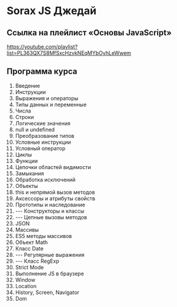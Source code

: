 # Sorax JS Джедай

## Ссылка на плейлист «Основы JavaScript»
https://youtube.com/playlist?list=PL363QX7S8MfSxcHzvkNEqMYbOyhLeWwem

## Программа курса
1. Введение
2. Инструкции
3. Выражения и операторы
4. Типы данных и переменные
5. Числа
6. Строки
7. Логические значения
8. null и undefined
9. Преобразование типов
10. Условные инструкции
11. Условный оператор
12. Циклы
13. Функции
14. Цепочки областей видимости
15. Замыкания
16. Обработка исключений
17. Объекты
18. this и непрямой вызов методов
19. Аксессоры и атрибуты свойств
20. Прототипы и наследование
21. --- Конструкторы и классы 
22. --- Цепные вызовы методов 
23. JSON
24. Массивы
25. ES5 методы массивов
26. Объект Math
27. Класс Date
28. --- Регулярные выражения 
29. --- Класс RegExp 
30. Strict Mode
31. Выполнение JS в браузере
32. Window
33. Location
34. History, Screen, Navigator
35. Dom
